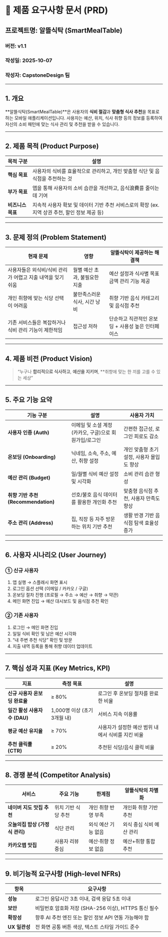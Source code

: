 # 📄 제품 요구사항 문서 (PRD)

## 프로젝트명: **알뜰식탁 (SmartMealTable)**

### 버전: v1.1

### 작성일: 2025-10-07

### 작성자: CapstoneDesign 팀

---

## 1. 개요

**알뜰식탁(SmartMealTable)**은
사용자의 **식비 절감**과 **맞춤형 식사 추천**을 목표로 하는 모바일 애플리케이션입니다.
사용자는 예산, 위치, 식사 취향 등의 정보를 등록하여 자신의 소비 패턴에 맞는 식사 관리 및 추천을 받을 수 있습니다.

---

## 2. 제품 목적 (Product Purpose)

| 목적 구분       | 설명                                                         |
| ----------- | ---------------------------------------------------------- |
| **핵심 목표**   | 사용자의 식비를 효율적으로 관리하고, 개인 맞춤형 식단 및 음식점을 추천하는 것               |
| **부가 목표**   | 앱을 통해 사용자의 소비 습관을 개선하고, 음식浪費를 줄이는 데 기여                     |
| **비즈니스 목표** | 지속적 사용자 확보 및 데이터 기반 추천 서비스로의 확장 (ex. 지역 상권 추천, 할인 정보 제공 등) |

---

## 3. 문제 정의 (Problem Statement)

| 현재 문제                             | 영향                | 알뜰식탁이 제공하는 해결책               |
| --------------------------------- | ----------------- | ---------------------------- |
| 사용자들은 외식비/식비 관리가 어렵고 지출 내역을 잊기 쉬움 | 월별 예산 초과, 불필요한 지출 | 예산 설정과 식사별 목표 금액 관리 기능 제공    |
| 개인 취향에 맞는 식당 선택이 어려움              | 불만족스러운 식사, 시간 낭비  | 취향 기반 음식 카테고리 및 음식점 추천       |
| 기존 서비스들은 복잡하거나 식비 관리 기능이 제한적임     | 접근성 저하            | 단순하고 직관적인 온보딩 + 사용성 높은 인터페이스 |

---

## 4. 제품 비전 (Product Vision)

> “누구나 **합리적으로 식사하고**, **예산을 지키며**, **취향에 맞는 한 끼를 고를 수 있는 세상”

---

## 5. 주요 기능 요약

| 기능 구분                         | 설명                              | 사용자 가치                   |
| ----------------------------- | ------------------------------- | ------------------------ |
| **사용자 인증 (Auth)**             | 이메일 및 소셜 계정(카카오, 구글)으로 회원가입/로그인 | 간편한 접근성, 로그인 피로도 감소      |
| **온보딩 (Onboarding)**          | 닉네임, 소속, 주소, 예산, 취향 설정          | 개인 맞춤형 초기 설정, 사용자 몰입도 향상 |
| **예산 관리 (Budget)**            | 일/월별 식비 예산 설정 및 시각화             | 소비 관리 습관 형성              |
| **취향 기반 추천 (Recommendation)** | 선호/불호 음식 데이터를 활용한 개인화 추천        | 맞춤형 음식점 추천, 사용자 만족도 향상   |
| **주소 관리 (Address)**           | 집, 직장 등 자주 방문하는 위치 기반 추천        | 생활 반경 기반 음식점 탐색 효율성 증가   |

---

## 6. 사용자 시나리오 (User Journey)

### ① 신규 사용자

1. 앱 실행 → 스플래시 화면 표시
2. 로그인 옵션 선택 (이메일 / 카카오 / 구글)
3. 온보딩 절차 진행 (프로필 → 주소 → 예산 → 취향 → 약관)
4. 메인 화면 진입 → 예산 대시보드 및 음식점 추천 확인

### ② 기존 사용자

1. 로그인 → 메인 화면 진입
2. 일일 식비 확인 및 남은 예산 시각화
3. “내 주변 추천 식당” 확인 및 방문
4. 지출 내역 등록을 통해 취향 데이터 업데이트

---

## 7. 핵심 성과 지표 (Key Metrics, KPI)

| 지표                    | 측정 목표                | 설명                           |
| --------------------- | -------------------- | ---------------------------- |
| **신규 사용자 온보딩 완료율**    | ≥ 80%                | 로그인 후 온보딩 절차를 완료한 비율         |
| **일간 활성 사용자 수 (DAU)** | 1,000명 이상 (초기 3개월 내) | 서비스 지속 이용률                   |
| **평균 예산 유지율**         | ≥ 70%                | 사용자가 설정한 예산 범위 내에서 식비를 지킨 비율 |
| **추천 클릭률 (CTR)**      | ≥ 20%                | 추천된 식당/음식 클릭 비율              |

---

## 8. 경쟁 분석 (Competitor Analysis)

| 서비스                  | 주요 기능       | 한계점         | 알뜰식탁의 차별화      |
| -------------------- | ----------- | ----------- | -------------- |
| **네이버 지도 맛집 추천**     | 위치 기반 식당 추천 | 개인 취향 반영 부족 | 개인화 취향 기반 추천   |
| **오늘의집 밥상 (가정식 관리)** | 식단 관리       | 외식 예산 기능 없음 | 외식 중심 식비 예산 관리 |
| **카카오맵 맛집**          | 사용자 리뷰 중심   | 예산·취향 정보 없음 | 예산+취향 통합 추천    |

---

## 9. 비기능적 요구사항 (High-level NFRs)

| 항목         | 요구사항                                  |
| ---------- | ------------------------------------- |
| **성능**     | 로그인 응답시간 3초 이내, 검색 응답 5초 이내           |
| **보안**     | 비밀번호 암호화 저장 (SHA-256 이상), HTTPS 통신 필수 |
| **확장성**    | 향후 AI 추천 엔진 또는 할인 정보 API 연동 가능해야 함    |
| **UX 일관성** | 전 화면 공통 버튼 색상, 텍스트 스타일 가이드 준수         |

